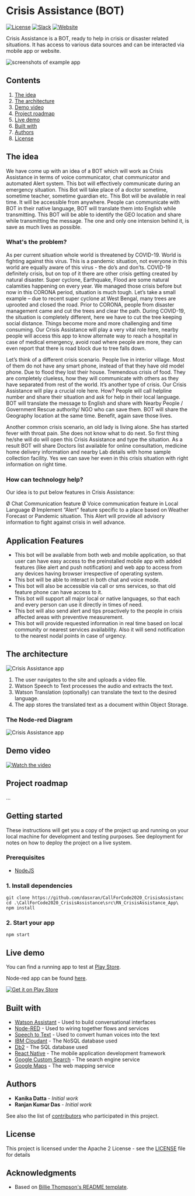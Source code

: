 # Crisis Assistance (BOT)

[![License](https://img.shields.io/badge/License-Apache2-blue.svg)](https://www.apache.org/licenses/LICENSE-2.0) [![Slack](https://img.shields.io/badge/Join-Slack-blue)](https://callforcode.org/slack) [![Website](https://img.shields.io/badge/View-Website-blue)](https://github.com/dasxran/CallForCode2020_CrisisAssistance)

Crisis Assistance is a BOT, ready to help in crisis or disaster related situations. It has access to various data sources and can be interacted via mobile app or website.

![screenshots of example app](/images/screenshots@2x.png)

## Contents

1. [The idea](#the-idea)
1. [The architecture](#the-architecture)
1. [Demo video](#demo-video)
1. [Project roadmap](#project-roadmap)
1. [Live demo](#live-demo)
1. [Built with](#built-with)
1. [Authors](#authors)
1. [License](#license)

## The idea

We have come up with an idea of a BOT which will work as Crisis Assistance in terms of voice communicator, chat communicator and automated Alert system. This bot will effectively communicate during an emergency situation. This Bot will take place of a doctor sometime, sometime teacher, sometime guardian etc. This Bot will be available in real time. It will be accessible from anywhere. People can communicate with BOT in their native language, BOT will translate them into English while transmitting. This BOT will be able to identify the GEO location and share while transmitting the message. The one and only one intension behind it, is save as much lives as possible.

### What's the problem?

As per current situation whole world is threatened by COVID-19. World is fighting against this virus. This is a pandemic situation, not everyone in this world are equally aware of this virus - the do’s and don’ts. COVID-19 definitely crisis, but on top of it there are other crisis getting created by natural disaster. Super cyclone, Earthquake, Flood are some natural calamities happening on every year. We managed those crisis before but now in this CORONA period, situation is much tough. Let’s take a small example – due to recent super cyclone at West Bengal, many trees are uprooted and closed the road. Prior to CORONA, people from disaster management came and cut the trees and clear the path.  During COVID-19, the situation is completely different, here we have to cut the tree keeping social distance. Things become more and more challenging and time consuming. Our Crisis Assistance will play a very vital role here, nearby people will access this app to know alternate way to reach a hospital in case of medical emergency, avoid road where people are more, they can even report that there is road block due to tree falls down.

Let’s think of a different crisis scenario. People live in interior village. Most of them do not have any smart phone, instead of that they have old model phone. Due to flood they lost their house. Tremendous crisis of food. They are completely clueless, how they will communicate with others as they have separated from rest of the world. It’s another type of crisis. Our Crisis Assistance will play a crucial role here. How? People will call helpline number and share their situation and ask for help in their local language. BOT will translate the message to English and share with Nearby People / Government Rescue authority/ NGO who can save them. BOT will share the Geography location at the same time. Benefit, again save those lives.

Another common crisis scenario, an old lady is living alone. She has started fever with throat pain. She does not know what to do next. So first thing he/she will do will open this Crisis Assistance and type the situation. As a result BOT will share Doctors list available for online consultation, medicine home delivery information and nearby Lab details with home sample collection facility.  Yes we can save her even in this crisis situation with right information on right time.

### How can technology help?

Our idea is to put below features in Crisis Assistance:

Ø  Chat Communication feature
Ø  Voice communication feature in Local Language
Ø  Implement “Alert” feature specific to a place based on Weather Forecast or Pandemic situation. This Alert will provide all advisory information to fight against crisis in well advance.

## Application Features

- This bot will be available from both web and mobile application, so that user can have easy access to the preinstalled mobile app with added features (like alert and push notification) and web app to access from any devices having browser irrespective of operating system.
- This bot will be able to interact in both chat and voice mode.
- This bot will also be accessible via call or sms services, so that old feature phone can have access to it.
- This bot will support all major local or native languages, so that each and every person can use it directly in times of need.
- This bot will also send alert and tips proactively to the people in crisis affected areas with preventive measurement.
- This bot will provide requested information in real time based on local community or nearest services availability. Also it will send notification to the nearest nodal points in case of urgency.

## The architecture

![Crisis Assistance app](https://github.com/dasxran/CallForCode2020_CrisisAssistance/blob/master/images/architecture.png)

1. The user navigates to the site and uploads a video file.
2. Watson Speech to Text processes the audio and extracts the text.
3. Watson Translation (optionally) can translate the text to the desired language.
4. The app stores the translated text as a document within Object Storage.

### The Node-red Diagram

![Crisis Assistance app](https://github.com/dasxran/CallForCode2020_CrisisAssistance/blob/master/images/Node-red_Crisis%20Assistant_Diagram.png)

## Demo video

[![Watch the video](https://github.com/Code-and-Response/Liquid-Prep/blob/master/images/IBM-interview-video-image.png)](#)

## Project roadmap

...

## Getting started

These instructions will get you a copy of the project up and running on your local machine for development and testing purposes. See deployment for notes on how to deploy the project on a live system.

### Prerequisites

- [NodeJS](https://nodejs.org/)

### 1. Install dependencies

```
git clone https://github.com/dasxran/CallForCode2020_CrisisAssistanc
cd .\CallForCode2020_CrisisAssistance\src\RN_CrisisAssistance_App\
npm install
```

### 2. Start your app

```
npm start
```

## Live demo

You can find a running app to test at [Play Store](https://play.google.com/store/apps/details?id=org.codehunter.ca_app).

Node-red app can be found [here](https://node-red-crisis-assistant.eu-gb.mybluemix.net/red/).

[![Get it on Play Store](https://lh3.googleusercontent.com/cjsqrWQKJQp9RFO7-hJ9AfpKzbUb_Y84vXfjlP0iRHBvladwAfXih984olktDhPnFqyZ0nu9A5jvFwOEQPXzv7hr3ce3QVsLN8kQ2Ao=s0)](https://play.google.com/store/apps/details?id=org.codehunter.ca_app)

## Built with

* [Watson Assistant](https://cloud.ibm.com/catalog/services/watson-assistant) - Used to build conversational interfaces
* [Node-RED](https://cloud.ibm.com/developer/appservice/starter-kits/59c9d5bd-4d31-3611-897a-f94eea80dc9f/nodered) - Used to wiring together flows and services
* [Speech to Text](https://cloud.ibm.com/catalog/services/speech-to-text) - Used to convert human voices into the text
* [IBM Cloudant](https://cloud.ibm.com/catalog?search=cloudant#search_results) - The NoSQL database used
* [Db2](https://cloud.ibm.com/catalog/services/db2) - The SQL database used
* [React Native](https://reactnative.dev/) - The mobile application development framework
* [Google Custom Search](https://developers.google.com/custom-search) - The search engine service
* [Google Maps](https://maps.google.com/) - The web mapping service

## Authors

* **Kanika Datta** - *Initial work*
* **Ranjan Kumar Das** - *Initial work*

See also the list of [contributors](https://github.com/dasxran/CallForCode2020_CrisisAssistance/graphs/contributors) who participated in this project.

## License

This project is licensed under the Apache 2 License - see the [LICENSE](LICENSE) file for details

## Acknowledgments

* Based on [Billie Thompson's README template](https://gist.github.com/PurpleBooth/109311bb0361f32d87a2).
